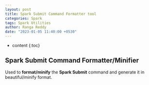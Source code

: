 ```yaml
---
layout: post
title: Spark Submit Command Formatter tool
categories: Spark
tags: Spark Utilities
author: Ranga Reddy
date: "2023-01-05 11:40:00 +0530"
---
```


* content
{:toc}

## Spark Submit Command Formatter/Minifier

Used to **format/minify** the **Spark Submit** command and generate it in beautiful/minify format.

<html lang="en">
   <head>
      <meta http-equiv="Content-Type" content="text/html; charset=utf-8">
      <title>Spark Configuration Generator</title>
      <link href="{{ site.baseurl }}{% link css/bootstrap.min.css %}" rel="stylesheet">
	   <script src="{{ site.baseurl }}{% link js/bootstrap.bundle.min.js %}"></script>
	   <script src="{{ site.baseurl }}{% link js/jquery-slim.js %}"></script>
	   <script src="{{ site.baseurl }}{% link js/common.js %}"></script>
      <style>
         #spark_submit_config_txt {
           	overflow: scroll;
		   	resize: vertical;
		   	width: 100%;
           	background-color: #F9E98B;
         }
      </style>
      <script type="text/javascript">

      	$(document).ready(function() {

         	function validateAndHide() {
            	var spark_submit_cmd_val = $("#spark_submit_config_txt").val();
            	if(!spark_submit_cmd_val) {
            		$("#spark_submit_cmd_format_container").hide();
	         		$("#spark_submit_cmd_parameter_container").hide();
	         		$("#spark_submit_cmd_add_parameter_container").hide();
	         		$("#spark_submit_config_txt").focus();
            	}
	        	}

	        function validateAndShow() {
            	var spark_submit_cmd_val = $("#spark_submit_config_txt").val().trim();
            	if(spark_submit_cmd_val) {
            		$("#spark_submit_cmd_format_container").show();
	         		$("#spark_submit_cmd_parameter_container").show();
	         		$("#spark_submit_cmd_add_parameter_container").show();
            	}
	        }

         	validateAndHide();
         	var br_delimeter = " \\<br>"
         	var space_delimeter = "&nbsp;&nbsp;&nbsp;&nbsp;";
         	var delimeter = br_delimeter + space_delimeter
         	var sparkSubmitCommand = ""
         	let sparkConfigMapObj = {
					"master":"spark.master", "deploy-mode":"spark.submit.deployMode", "driver-cores" : "spark.driver.cores", "executor-cores": "spark.executor.cores", "driver-memory": "spark.driver.memory" ,"executor-memory": "spark.executor.memory", "num-executors": "spark.executor.instances", "principal": "spark.yarn.principal", "keytab": "spark.yarn.keytab", "queue":"spark.yarn.queue", "jars":"spark.jars", "name":"spark.app.name",
					"class":"class", "files" :"spark.yarn.dist.files", "driver-java-options": "spark.driver.extraJavaOptions", "driver-class-path": "spark.driver.extraClassPath", "driver-library-path":"spark.driver.extraLibraryPath", "executor-java-options": "spark.executor.extraJavaOptions", "executor-class-path": "spark.executor.extraClassPath", "executor-library-path":"spark.executor.extraLibraryPath","py-files":"spark.yarn.dist.pyFiles",
					"archives":"spark.yarn.dist.archives", "packages":"packages", "repositories":"repositories"
				}
				
				$("#sample_spark_submit_config").click(function () {
					var sample_spark_submit_cmd = "spark-submit --class org.apache.spark.examples.SparkPi --master yarn --deploy-mode cluster --num-executors 1";
					sample_spark_submit_cmd += " --driver-memory 512m --executor-memory 512m --driver-cores 1 --executor-cores 2 $SPARK_HOME/examples/jars/spark-examples_*.jar 1000";
					$("#spark_submit_config_txt").val(sample_spark_submit_cmd);
				});

				function build_spark_submit(build_type) {
					var jarFileName = ""
					var className = ""
					var base_spark_class = ""

               var spark_submit_config_txt = $("#spark_submit_config_txt").val();
               if(spark_submit_config_txt) {
               	sparkSubmitCommand = ""
                	spark_submit_config_txt = spark_submit_config_txt.replace("org.apache.spark.deploy.SparkSubmit", "spark-submit").trim()
                	
                	var table = "<table class=\"table table-bordered\" id=\"spark_submit_cmd_parameter_table\">";
						table += "<thead class='thead-light'>";
						table += "<tr><th scope=\"col\" class=\"text-center\">Parameter Name</th><th scope=\"col\" class=\"text-center\">Parameter Value</th></tr>";
						table += "</thead><tbody>";

						var sparkSparkArgs = []
						var commandLineArgs = []
					
						let sparkConfigArray = Object.entries(sparkConfigMapObj)
						let sparkConfigMap = new Map(sparkConfigArray);

						const sparkSubmitArray = spark_submit_config_txt.replaceAll("\\\n", "").split("--");
						for (let i = 0; i < sparkSubmitArray.length; i++) {
							let sparkSubmitParameterArray = sparkSubmitArray[i].replace(/\s\s+/g, ' ').replaceAll('\"','').trim().split(" ");
							let spark_submit_param_arr_len = sparkSubmitParameterArray.length;
							if(spark_submit_param_arr_len > 1) {
								let parameterName = sparkSubmitParameterArray[0];
								let parameterValue = sparkSubmitParameterArray[1];
								let is_config_param = parameterName == 'conf';
								let is_spark_param = parameterName.startsWith('spark.')
								if (is_config_param) {
									let index = parameterValue.indexOf("=")
									parameterName = parameterValue.substring(0,index)
									if(spark_submit_param_arr_len > 2) {
										let strArray = new Array()
										for (let j = 2; j < spark_submit_param_arr_len; j++) {
											strArray[j-2] = sparkSubmitParameterArray[j]
										}
										parameterValue = '\"' + strArray.join(" ") + '\"'
									} else {
										parameterValue = parameterValue.substring(index+1)
									}
								} 

								var is_valid_spark_builtin_param = sparkConfigMap.has(parameterName)
								var is_valid_spark_param = is_config_param || is_spark_param || is_valid_spark_builtin_param;
								if(is_valid_spark_param) {
									if( parameterName == 'class') {
										className = parameterValue;
									} else {
										sparkSparkArgs.push({"name": parameterName, "value": parameterValue})
									}
								} else if ( parameterName != 'spark-submit' && parameterName != 'packages' && parameterName != 'repositories') {
									commandLineArgs.push({"name": parameterName, "value": parameterValue})
								}
								if(sparkSubmitParameterArray.length > 2) {
									if(sparkSubmitParameterArray[2].endsWith(".jar") || sparkSubmitParameterArray[2].endsWith(".py")) {
										jarFileName = sparkSubmitParameterArray[2]
										if(sparkSubmitParameterArray.length > 3) {
											for(j=3; j < sparkSubmitParameterArray.length; j++){
												commandLineArgs.push({"name": sparkSubmitParameterArray[j], "value": ""})
											}
										}
									}
								}
							} else if(sparkSubmitParameterArray[0].indexOf("spark") != -1 && base_spark_class == "") {
								base_spark_class = sparkSubmitParameterArray[0]
							}
						}

						for (i = 0; i < sparkSparkArgs.length; i++) {
							var data = sparkSparkArgs[i];
                		var name = data["name"];
                		var value = data["value"];
                		var is_valid_spark_builtin_param = sparkConfigMap.has(name)
                		if(is_valid_spark_builtin_param) {
                			table += "<tr><td class=\"text-left\">"+sparkConfigMap.get(name)+"</td><td class=\"text-left\">"+value+"</td></tr>";
                		} else {
								table += "<tr><td class=\"text-left\">"+name+"</td><td class=\"text-left\">"+value+"</td></tr>";
							}
						}

						table+="</tbody></table>";
						$("#spark_submit_cmd_parameter_table").html(table);

						if(commandLineArgs.length > 0) {

							var table = "<table class=\"table table-bordered\" id=\"spark_submit_cmd_line_parameter_table\">";
							table += "<thead class='thead-light'>";
							table += "<tr><th scope=\"col\" class=\"text-center\">Parameter Name</th><th scope=\"col\" class=\"text-center\">Parameter Value</th></tr>";
							table += "</thead><tbody>";

							for (i = 0; i < commandLineArgs.length; i++) {
								var data = commandLineArgs[i];
                   		var name = data["name"];
                   		var value = data["value"];
								table += "<tr><td class=\"text-left\">"+name+"</td><td class=\"text-left\">"+value+"</td></tr>";
							}

							table+="</tbody></table>";
							$("#spark_submit_cmd_line_parameter_table").html(table);
						}

						$("#spark_submit_cmd_parameter_container").show();

						if(base_spark_class) {
							sparkSubmitCommand += base_spark_class + delimeter;
						} else {
							sparkSubmitCommand += "spark-submit" + delimeter;
						}

						var sparkSubmitArgsLen = sparkSparkArgs.length;

		            for (i = 0; i < sparkSubmitArgsLen; i++) {
							var data = sparkSparkArgs[i];
                		var name = data["name"];
                		var value = data["value"];

                		if(sparkConfigMap.has(name)) {
                			sparkSubmitCommand += "--"+name+" "+value;
                		} else {
                			sparkSubmitCommand += "--conf "+name+"="+value;
                		}
                		if (i != sparkSubmitArgsLen - 1) {
                			sparkSubmitCommand += delimeter;	
                		}
						}

						if(className) {
							sparkSubmitCommand += delimeter + "--class "+ className;
						}

						if(jarFileName) {
							sparkSubmitCommand += delimeter + jarFileName;
						}

						commandLineArgsLen = commandLineArgs.length;
						for (i = 0; i < commandLineArgsLen; i++) {
							var data = commandLineArgs[i];
                		var name = data["name"];
                		var value = data["value"];
                		if( value == "") {
                			sparkSubmitCommand += " "+name;
            			} else {
            				sparkSubmitCommand += " --"+name+" "+value;
            			}
						}

						if('minify' == build_type ) {
							$("#spark_submit_cmd_text").html(sparkSubmitCommand.replaceAll(delimeter, " "));
							$("#spark_submit_hide_id").html(sparkSubmitCommand.replaceAll(delimeter, " "));
						} else {
							$("#spark_submit_cmd_text").html(sparkSubmitCommand);
							$("#spark_submit_hide_id").html(sparkSubmitCommand.replaceAll(delimeter, " "));	
						}
						
						validateAndShow();
						if(commandLineArgsLen < 1) {
							$("#spark_submit_cmd_add_parameter_container").hide();
						}
            	} else {
            		alert('Please enter spark-submit command to '+build_type);
            		validateAndHide();
            	}
            }

            $("#format_spark_submit_config").click(function (e) {
					e.preventDefault();
					build_spark_submit('format')
				});

				 $("#minify_spark_submit_config").click(function (e) {
            	e.preventDefault();
               build_spark_submit('minify')
            });

            $("#reset_spark_submit_config").click(function (e) {
            	e.preventDefault();
               $("#spark_submit_config_txt").val("");
               validateAndHide();
            });

            $("#copy-spark-submit").click(function (e) {  
            	e.preventDefault();
	            copy_text_to_clipboard('spark_submit_cmd_text', 'spark-submit command copied!');
            });
           
         });
      </script>
   </head>
   <body>
   		<div class="container-fluid">
   			<div class="row" id="spark_submit_cmd_container" style="margin-top: 10px;">
   				<div class="col-md-12">
   					<div class="card">
   						<div class="card-header">
   							<span style='float: left;'><h4  style="color: sienna;">Spark Submit Command</h4></span>
   							<span style='float: right;'><button type="button" id='sample_spark_submit_config' class="btn btn-success">Load Sample Command</button></span>
   						</div>
   						<div class="card-body">
   							<textarea id="spark_submit_config_txt" placeholder='Enter or Paste the Spark Submit command' rows="7"></textarea>
   						</div>
   						<div class="card-footer">
   							<span style="margin-right: 12px;"><button type="button" id='format_spark_submit_config' class="btn btn-primary">Format</button></span>
								<span style="margin-right: 12px;"><button type="button" id='minify_spark_submit_config' class="btn btn-info">Monify</button></span>
                    		<span style="margin-right: 12px;"><button type="button" id='reset_spark_submit_config' class="btn btn-warning">Reset</button></span>
   						</div>
   					</div>
   				</div>
            </div> <!-- row -->
            <div class="row" id='spark_submit_cmd_format_container' style="margin-top: 10px;">
	            <div class="col-md-12">
	               <div class="card">
	                  <h4 class="card-header" style="color: blue;">Formatted Spark Submit Command</h4>
	                  <div class="card-body">
	                     <p class="card-text" id='spark_submit_cmd_text' style="background: lightgreen;"></p>
	                  </div>
	                  <div class="card-footer">
	                     <p class="card-text" id='spark_submit_hide_id' style="display:none;"></p>
	                     <button type="button" id='copy-spark-submit' class="btn btn-danger">Copy Spark Submit Command</button>
	                  </div>
	               </div>
	            </div>
	        </div> <!-- row -->
            <div class="row" id="spark_submit_cmd_parameter_container" style="margin-top: 10px;">
               <div class="col-md-12">
               		<div class="card">
               			<h4 class="card-header" style="color: corol;">Spark Submit Command Parameters</h4>
               			<div class="card-body">
               				<div id='spark_submit_cmd_parameter_table' class="table-responsive"> </div>
               			</div>
               		</div>
     			</div>
     		</div> <!-- row -->
     		<div class="row" id="spark_submit_cmd_add_parameter_container" style="margin-top: 10px;">
     			<div class="col-md-12">
               		<div class="card">
               			<h4 class="card-header" style="color: fuchsia;">Spark Submit Additional (Command Line) Parameters</h4>
               			<div class="card-body">
               				<div id='spark_submit_cmd_line_parameter_table' class="table-responsive"> </div>
               			</div>
               		</div>
     			</div>
	        </div> <!-- row -->
   	    </div> <!-- container-fluid -->
   </body>
</html>